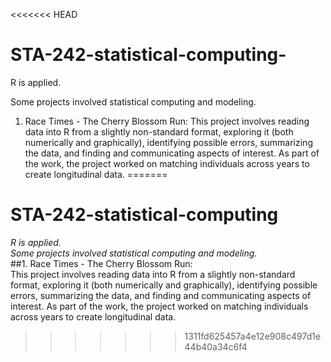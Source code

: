 <<<<<<< HEAD
# STA-242-statistical-computing-
R is applied.

Some projects involved statistical computing and modeling.

1. Race Times - The Cherry Blossom Run:
This project involves reading data into R from a slightly non-standard format, exploring it (both numerically and graphically), identifying possible errors, summarizing the data, and finding and communicating aspects of interest. As part of the work, the project worked on matching individuals across years to create longitudinal data.
=======
# STA-242-statistical-computing
_R is applied._         
_Some projects involved statistical computing and modeling._            
##1. Race Times - The Cherry Blossom Run:               
This project involves reading data into R from a slightly non-standard format, exploring it (both numerically and graphically), identifying possible errors, summarizing the data, and finding and communicating aspects of interest. As part of the work, the project worked on matching individuals across years to create longitudinal data.
>>>>>>> 1311fd625457a4e12e908c497d1e44b40a34c6f4
